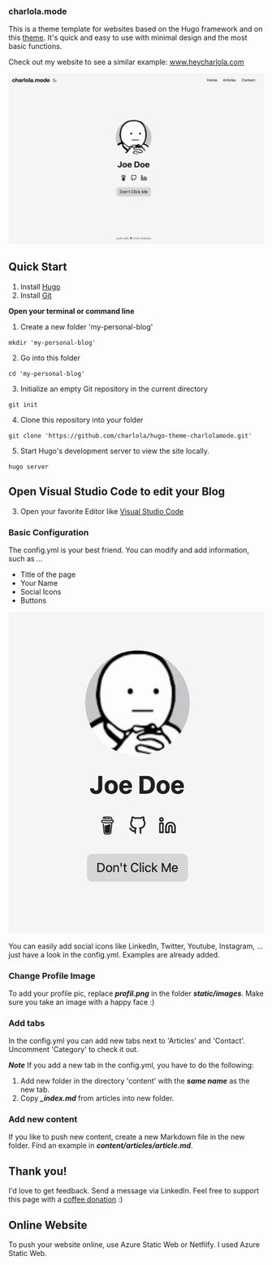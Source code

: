 ### charlola.mode

This is a theme template for websites based on the Hugo framework and on this [theme](https://github.com/nanxiaobei/hugo-paper). It's quick and easy to use with minimal design and the most basic functions.

Check out my website to see a similar example: www.heycharlola.com


![ProfilePic](static/images/screenshot.png)

## Quick Start

1. Install [Hugo](https://gohugo.io/installation/)
2. Install [Git](https://git-scm.com/book/en/v2/Getting-Started-Installing-Git)


**Open your terminal or command line**

1. Create a new folder 'my-personal-blog'

```console
mkdir 'my-personal-blog'
```

2. Go into this folder 
```console
cd 'my-personal-blog'
```

3. Initialize an empty Git repository in the current directory
```console
git init
```

4. Clone this repository into your folder
```console
git clone 'https://github.com/charlola/hugo-theme-charlolamode.git'
```

5. Start Hugo's development server to view the site locally.
```console
hugo server
```



## Open Visual Studio Code to edit your Blog

3. Open your favorite Editor like [Visual Studio Code](https://code.visualstudio.com/download)
### Basic Configuration

The config.yml is your best friend. You can modify and add information, such as ...
- Title of the page
- Your Name
- Social Icons
- Buttons

![ProfilePic](static/images/example.png)

You can easily add social icons like LinkedIn, Twitter, Youtube, Instagram, ... just have a look in the config.yml. Examples are already added.


### Change Profile Image

To add your profile pic, replace ***profil.png*** in the folder ***static/images***. Make sure you take an image with a happy face :)

### Add tabs

In the config.yml you can add new tabs next to 'Articles' and 'Contact'. Uncomment 'Category' to check it out.

***Note***
If you add a new tab in the config.yml, you have to do the following:
1. Add new folder in the directory 'content' with the ***same name*** as the new tab.
2. Copy ***_index.md*** from articles into new folder.

### Add new content

If you like to push new content, create a new Markdown file in the new folder. Find an example in ***content/articles/article.md***.

## Thank you!

I'd love to get feedback. Send a message via LinkedIn. Feel free to support this page with a [coffee donation](https://ko-fi.com/heycharlola) :)



## Online Website

To push your website online, use Azure Static Web or Netflify. I used Azure Static Web.
